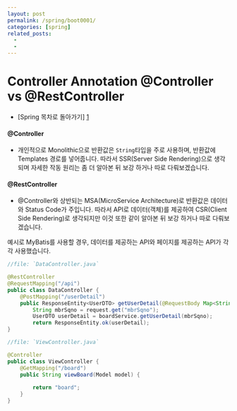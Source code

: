 ```yaml
---
layout: post
permalink: /spring/boot0001/
categories: [spring]
related_posts:
  -
  - 
---
```


# Controller Annotation @Controller vs @RestController


- [Spring 목차로 돌아가기] [1]

[1]: https://aminsc.github.io/spring/


#### @Controller
- 개인적으로 Monolithic으로 반환값은 `String`타입을 주로 사용하며, 반환값에 Templates 경로를 넣어줍니다. 따라서 SSR(Server Side Rendering)으로 생각되며 자세한 작동 원리는 좀 더 알아본 뒤 보강 하거나 따로 다뤄보겠습니다.

#### @RestController
- @Controller와 상반되는 MSA(MicroService Architecture)로 반환값은 데이터와 Status Code가 주입니다. 따라서 API로 데이터(객체)를 제공하여 CSR(Client Side Rendering)로 생각되지만 이것 또한 같이 알아본 뒤 보강 하거나 따로 다뤄보겠습니다.



 예시로 MyBatis를 사용할 경우, 데이터를 제공하는 API와 페이지를 제공하는 API가 각각 사용했습니다.

~~~java
//file: `DataController.java`

@RestController
@RequestMapping("/api")
public class DataController {
    @PostMapping("/userDetail")
    public ResponseEntity<UserDTO> getUserDetail(@RequestBody Map<String, String> request) {
    	String mbrSqno = request.get("mbrSqno");
    	UserDTO userDetail = boardService.getUserDetail(mbrSqno);
    	return ResponseEntity.ok(userDetail);
}
~~~


~~~java
//file: `ViewController.java`

@Controller
public class ViewController {
    @GetMapping("/board")
	public String viewBoard(Model model) {
		
	    return "board";
	}
}
~~~

